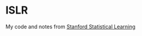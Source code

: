 ISLR
====

My code and notes from [Stanford Statistical Learning](https://class.stanford.edu/courses/HumanitiesScience/StatLearning/Winter2014/about)
